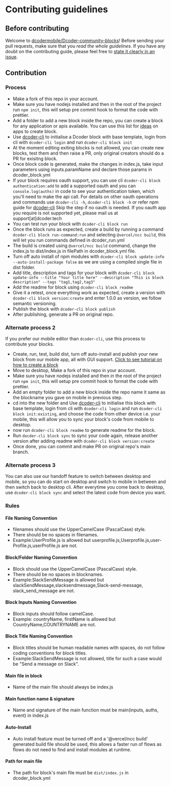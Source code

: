 # Contributing guidelines

## Before contributing

Welcome to [dcodermobile/Dcoder-community-blocks](https://github.com/dcodermobile/Dcoder-community-blocks)! Before sending your pull requests,
make sure that you _read the whole guidelines_. If you have any doubt on the contributing guide, please feel free to
[state it clearly in an issue](https://github.com/dcodermobile/Dcoder-community-blocks/issues/new).

## Contribution

### Process

- Make a fork of this repo in your account.
- Make sure you have nodejs installed and then in the root of the project run `npm init`, this will setup pre commit hook to format the code with prettier.
- Add a folder to add a new block inside the repo, you can create a block for any application or apis available. You can use this list for [ideas](https://github.com/dcodermobile/Dcoder-community-blocks/blob/main/Roadmap.md) on apps to create block.
- Use [dcoder-cli](https://www.npmjs.com/package/@dcodermobile/dcoder-cli) to initialise a Dcoder block with base template, login from cli with `dcoder-cli login` and run `dcoder-cli block init`
- At the moment editing exiting blocks is not allowed, you can create new blocks, test them and then raise a PR, only original creators should do a PR for exisitng block.
- Once block code is generated, make the changes in index.js, take input parameters using inputs.paramName and declare those params in dcoder_block.yml
- If your block requires oauth support, you can use cli `dcoder-cli block authentication:add` to add a supported oauth and you can `console.log(auths)` in code to see your authentication token, which you'll need to make the api call.
  For details on other oauth operations and commands use `dcoder-cli -h`, `dcoder-cli block -h` or refer npm guide for [dcoder-cli](https://www.npmjs.com/package/@dcodermobile/dcoder-cli)
  Skip the step if no oauth is needed. If you oauth app you require is not supported yet, please mail us at support[at]dcoder.tech
- You can test run your block with `dcoder-cli block run`
- Once the block runs as expected, create a build by running a command `dcoder-cli block run-command:run` and selecting `@vercel/ncc build`, this will let you run commands defined in dcoder_run.yml
- The build is created using `@vercel/ncc build` command, change the index.js to dist/index.js in filePath in dcoder_block.yml file.
- Turn off auto install of npm modules with `dcoder-cli block update-info --auto-install-package false` as we are using a compiled single file in dist folder.
- Add title, description and tags for your block with `dcoder-cli block update-info --title "Your title here" --description "This is block description" --tags "tag1,tag2,tag3"`
- Add the readme for block using `dcoder-cli block readme`
- Give it a retest, once everything work as expected, create a version with `dcoder-cli block version:create` and enter 1.0.0 as version, we follow semantic versioning.
- Publish the block with `dcoder-cli block publish`
- After publishing, generate a PR on original repo.

### Alternate process 2

If you prefer our mobile editor than `dcoder-cli`, use this process to contribute your blocks.

- Create, run, test, build dist, turn off auto-install and publish your new block from our mobile app, all with GUI support. [Click to see tutorial on how to create a block](https://www.youtube.com/watch?v=zk24jlyDMb8)
- Move to desktop, Make a fork of this repo in your account.
- Make sure you have nodejs installed and then in the root of the project run `npm init`, this will setup pre commit hook to format the code with prettier.
- Add an empty folder to add a new block inside the repo name it same as the blockname you gave on mobile in previous step.
- cd into the new folder and Use [dcoder-cli](https://www.npmjs.com/package/@dcodermobile/dcoder-cli) to initialise this block with base template, login from cli with `dcoder-cli login` and run `dcoder-cli block init:existing`, and choose the code from other device i.e. your mobile, this will allow you to sync your block's code from mobile to desktop.
- now run `dcoder-cli block readme` to generate readme for the block.
- Run `docder-cli block sync` to sync your code again, release another version after adding readme with `dcoder-cli block version:create`
- Once done, you can commit and make PR on original repo's main branch.

### Alternate process 3

You can also use our handoff feature to switch between desktop and mobile, so you can do start on desktop and switch to mobile in between and then switch back to desktop cli. After everytime you come back to desktop, use `dcoder-cli block sync` and select the latest code from device you want.

### Rules

#### File Naming Convention

- filenames should use the UpperCamelCase (PascalCase) style.
- There should be no spaces in filenames.
- Example:UserProfile.js is allowed but userprofile.js,Userprofile.js,user-Profile.js,userProfile.js are not.

#### Block/Folder Naming Convention

- Block should use the UpperCamelCase (PascalCase) style.
- There should be no spaces in blocknames.
- Example:SlackSendMessage is allowed but slackSendMessage,slacksendmessage,Slack-send-message, slack_send_message are not.

#### Block Inputs Naming Convention

- Block inputs should follow camelCase.
- Example: countryName, firstName is allowed but CountryName,COUNTRYNAME are not.

#### Block Title Naming Convention

- Block titles should be human readable names with spaces, do not follow coding conventions for block titles.
- Example:SlackSendMessage is not allowed, title for such a case would be "Send a message on Slack".

#### Main file in block

- Name of the main file should always be index.js

#### Main function name & signature

- Name and signature of the main function must be main(inputs, auths, event) in index.js

#### Auto-Install

- Auto install feature must be turned off and a '@vercel/ncc build' generated build file should be used, this allows a faster run of flows as flows do not need to find and install modules at runtime.

#### Path for main file

- The path for block's main file must be `dist/index.js` in dcoder_block.yml
